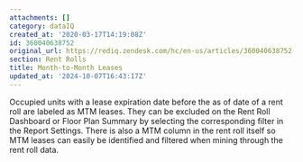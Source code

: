 ```yaml
---
attachments: []
category: dataIQ
created_at: '2020-03-17T14:19:08Z'
id: 360040638752
original_url: https://rediq.zendesk.com/hc/en-us/articles/360040638752-Month-to-Month-Leases
section: Rent Rolls
title: Month-to-Month Leases
updated_at: '2024-10-07T16:43:17Z'
---
```


Occupied units with a lease expiration date before the as of date of a rent roll are labeled as MTM leases. They can be excluded on the Rent Roll Dashboard or Floor Plan Summary by selecting the corresponding filter in the Report Settings. There is also a MTM column in the rent roll itself so MTM leases can easily be identified and filtered when mining through the rent roll data.
